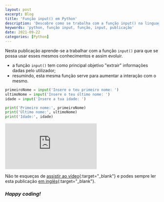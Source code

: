 ```yaml
---
layout: post
excerpt: Blog
title: 'Função input() em Python'
description: 'Descobre como se trabalha com a função input() na linguagem de programação Python. Obtém respostas às tuas dúvidas com a teoria e os exemplos apresentados.'
keywords: 'python, função input, função, input, publicação'
date: 2021-09-22
categories: [Python]
---
```


Nesta publicação aprende-se a trabalhar com a função `input()` para que se possa usar esses mesmos conhecimentos e assim evoluir.

- a função `input()` tem como principal objetivo "extrair" informações dadas pelo utilizador;
- resumindo, esta mesma função serve para aumentar a interação com o mesmo.

```python
primeiroNome = input('Insere o teu primeiro nome: ')
ultimoNome = input('Insere o teu último nome: ')
idade = input('Insere a tua idade: ')

print('Primeiro nome:', primeiroNome)
print('Último nome:', ultimoNome)
print('Idade:', idade)
```

<div class="video-container">
  <iframe src="https://www.youtube.com/embed/6hVTr0bcBc0" frameborder="0" allowfullscreen></iframe>
</div>

Não te esqueças de [assistir ao vídeo](https://youtu.be/6hVTr0bcBc0){:target="\_blank"} e podes sempre ler esta publicação [em inglês](https://nelsonsilvadev.com/blog/input-function-in-python/){:target="\_blank"}.

### _Happy coding!_

